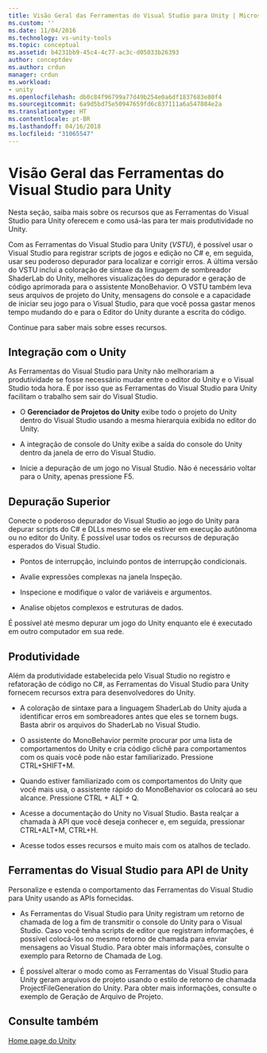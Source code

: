 ```yaml
---
title: Visão Geral das Ferramentas do Visual Studio para Unity | Microsoft Docs
ms.custom: ''
ms.date: 11/04/2016
ms.technology: vs-unity-tools
ms.topic: conceptual
ms.assetid: b4231bb9-45c4-4c77-ac3c-d05033b26393
author: conceptdev
ms.author: crdun
manager: crdun
ms.workload:
- unity
ms.openlocfilehash: db0c84f96799a77d49b254e0a6df1837683e80f4
ms.sourcegitcommit: 6a9d5bd75e50947659fd6c837111a6a547884e2a
ms.translationtype: HT
ms.contentlocale: pt-BR
ms.lasthandoff: 04/16/2018
ms.locfileid: "31065547"
---
```

# <a name="overview-of-visual-studio-tools-for-unity"></a>Visão Geral das Ferramentas do Visual Studio para Unity
Nesta seção, saiba mais sobre os recursos que as Ferramentas do Visual Studio para Unity oferecem e como usá-las para ter mais produtividade no Unity.

 Com as Ferramentas do Visual Studio para Unity (*VSTU*), é possível usar o Visual Studio para registrar scripts de jogos e edição no C# e, em seguida, usar seu poderoso depurador para localizar e corrigir erros. A última versão do VSTU inclui a coloração de sintaxe da linguagem de sombreador ShaderLab do Unity, melhores visualizações do depurador e geração de código aprimorada para o assistente MonoBehavior. O VSTU também leva seus arquivos de projeto do Unity, mensagens do console e a capacidade de iniciar seu jogo para o Visual Studio, para que você possa gastar menos tempo mudando do e para o Editor do Unity durante a escrita do código.

 Continue para saber mais sobre esses recursos.

## <a name="integration-with-unity"></a>Integração com o Unity
 As Ferramentas do Visual Studio para Unity não melhorariam a produtividade se fosse necessário mudar entre o editor do Unity e o Visual Studio toda hora. É por isso que as Ferramentas do Visual Studio para Unity facilitam o trabalho sem sair do Visual Studio.

-   O **Gerenciador de Projetos do Unity** exibe todo o projeto do Unity dentro do Visual Studio usando a mesma hierarquia exibida no editor do Unity.

-   A integração de console do Unity exibe a saída do console do Unity dentro da janela de erro do Visual Studio.

-   Inicie a depuração de um jogo no Visual Studio. Não é necessário voltar para o Unity, apenas pressione F5.

## <a name="superior-debugging"></a>Depuração Superior
 Conecte o poderoso depurador do Visual Studio ao jogo do Unity para depurar scripts do C# e DLLs mesmo se ele estiver em execução autônoma ou no editor do Unity. É possível usar todos os recursos de depuração esperados do Visual Studio.

-   Pontos de interrupção, incluindo pontos de interrupção condicionais.

-   Avalie expressões complexas na janela Inspeção.

-   Inspecione e modifique o valor de variáveis e argumentos.

-   Analise objetos complexos e estruturas de dados.

 É possível até mesmo depurar um jogo do Unity enquanto ele é executado em outro computador em sua rede.

## <a name="productivity"></a>Produtividade
 Além da produtividade estabelecida pelo Visual Studio no registro e refatoração de código no C#, as Ferramentas do Visual Studio para Unity fornecem recursos extra para desenvolvedores do Unity.

-   A coloração de sintaxe para a linguagem ShaderLab do Unity ajuda a identificar erros em sombreadores antes que eles se tornem bugs. Basta abrir os arquivos do ShaderLab no Visual Studio.

-   O assistente do MonoBehavior permite procurar por uma lista de comportamentos do Unity e cria código clichê para comportamentos com os quais você pode não estar familiarizado. Pressione CTRL+SHIFT+M.

-   Quando estiver familiarizado com os comportamentos do Unity que você mais usa, o assistente rápido do MonoBehavior os colocará ao seu alcance. Pressione CTRL + ALT + Q.

-   Acesse a documentação do Unity no Visual Studio. Basta realçar a chamada à API que você deseja conhecer e, em seguida, pressionar CTRL+ALT+M, CTRL+H.

-   Acesse todos esses recursos e muito mais com os atalhos de teclado.

## <a name="visual-studio-tools-for-unity-api"></a>Ferramentas do Visual Studio para API de Unity
 Personalize e estenda o comportamento das Ferramentas do Visual Studio para Unity usando as APIs fornecidas.

-   As Ferramentas do Visual Studio para Unity registram um retorno de chamada de log a fim de transmitir o console do Unity para o Visual Studio. Caso você tenha scripts de editor que registram informações, é possível colocá-los no mesmo retorno de chamada para enviar mensagens ao Visual Studio. Para obter mais informações, consulte o exemplo para Retorno de Chamada de Log.

-   É possível alterar o modo como as Ferramentas do Visual Studio para Unity geram arquivos de projeto usando o estilo de retorno de chamada ProjectFileGeneration do Unity. Para obter mais informações, consulte o exemplo de Geração de Arquivo de Projeto.

## <a name="see-also"></a>Consulte também
 [Home page do Unity](http://unity3d.com)
